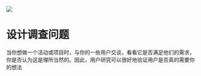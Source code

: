 <!DOCTYPE html>
<html>
<img src=“week3url2.jpg”>
<body>
<h1>设计调查问题</h1>
<p>当你想做一个活动或项目时，与你的一些用户交谈，看看它是否满足他们的需求，你是否认为这是理所当然的。因此，用户研究可以很好地验证用户是否真的需要你的想法<p＞
</body>
</html>
